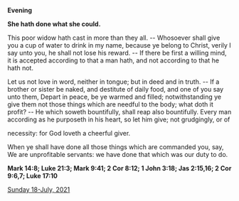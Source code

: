 **Evening**

**She hath done what she could.**
 
This poor widow hath cast in more than they all. -- Whosoever shall give you a cup of water to drink in my name, because ye belong to Christ, verily I say unto you, he shall not lose his reward. -- If there be first a willing mind, it is accepted according to that a man hath, and not according to that he hath not.
 
Let us not love in word, neither in tongue; but in deed and in truth. -- If a brother or sister be naked, and destitute of daily food, and one of you say unto them, Depart in peace, be ye warmed and filled; notwithstanding ye give them not those things which are needful to the body; what doth it profit? -- He which soweth bountifully, shall reap also bountifully. Every man according as he purposeth in his heart, so let him give; not grudgingly, or of
 
necessity: for God loveth a cheerful giver.
 
When ye shall have done all those things which are commanded you, say, We are unprofitable servants: we have done that which was our duty to do.  

**Mark 14:8; Luke 21:3; Mark 9:41; 2 Cor 8:12; 1 John 3:18; Jas 2:15,16; 2 Cor 9:6,7; Luke 17:10**

[Sunday 18-July, 2021](https://t.me/daily_light)
